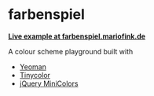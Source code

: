 farbenspiel
===========

**[Live example at farbenspiel.mariofink.de](http://farbenspiel.mariofink.de)**

A colour scheme playground built with
* <a href="http://yeoman.io">Yeoman</a>
* <a href="http://bgrins.github.io/TinyColor/">Tinycolor</a>
* <a href="http://labs.abeautifulsite.net/jquery-minicolors/">jQuery MiniColors</a>
